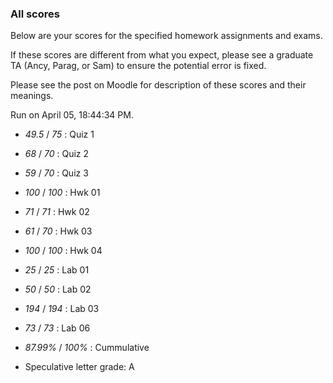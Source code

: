 ### All scores

Below are your scores for the specified homework assignments and exams.

If these scores are different from what you expect, please see a graduate TA (Ancy, Parag, or Sam) to ensure the potential error is fixed.

Please see the post on Moodle for description of these scores and their meanings.


Run on April 05, 18:44:34 PM.

+ _49.5_ /  _75_ : Quiz 1



+ _68_ /  _70_ : Quiz 2



+ _59_ /  _70_ : Quiz 3



+ _100_ /  _100_ : Hwk 01



+ _71_ /  _71_ : Hwk 02



+ _61_ /  _70_ : Hwk 03



+ _100_ /  _100_ : Hwk 04



+ _25_ /  _25_ : Lab 01



+ _50_ /  _50_ : Lab 02



+ _194_ /  _194_ : Lab 03



+ _73_ /  _73_ : Lab 06



+ _87.99%_ /  _100%_ : Cummulative



+ Speculative letter grade: A



